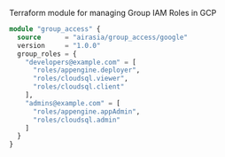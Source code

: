 Terraform module for managing Group IAM Roles in GCP

```terraform
module "group_access" {
  source      = "airasia/group_access/google"
  version     = "1.0.0"
  group_roles = {
    "developers@example.com" = [
      "roles/appengine.deployer",
      "roles/cloudsql.viewer",
      "roles/cloudsql.client"
    ],
    "admins@example.com" = [
      "roles/appengine.appAdmin",
      "roles/cloudsql.admin"
    ]
  }
}
```

